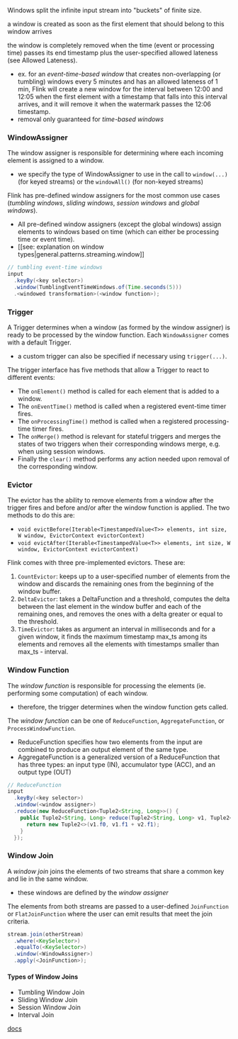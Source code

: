 
Windows split the infinite input stream into "buckets" of finite size.

a window is created as soon as the first element that should belong to this window arrives

the window is completely removed when the time (event or processing time) passes its end timestamp plus the user-specified allowed lateness (see Allowed Lateness). 
- ex. for an *event-time-based window* that creates non-overlapping (or tumbling) windows every 5 minutes and has an allowed lateness of 1 min, Flink will create a new window for the interval between 12:00 and 12:05 when the first element with a timestamp that falls into this interval arrives, and it will remove it when the watermark passes the 12:06 timestamp.
- removal only guaranteed for *time-based windows*

### WindowAssigner
The window assigner is responsible for determining where each incoming element is assigned to a window.
- we specify the type of WindowAssigner to use in the call to `window(...)` (for keyed streams) or the `windowAll()` (for non-keyed streams)

Flink has pre-defined window assigners for the most common use cases (*tumbling windows*, *sliding windows*, *session windows* and *global windows*).
- All pre-defined window assigners (except the global windows) assign elements to windows based on time (which can either be processing time or event time).
- [[see: explanation on window types|general.patterns.streaming.window]]

```java
// tumbling event-time windows
input
  .keyBy(<key selector>)
  .window(TumblingEventTimeWindows.of(Time.seconds(5)))
  .<windowed transformation>(<window function>);
```

### Trigger
A Trigger determines when a window (as formed by the window assigner) is ready to be processed by the window function. Each `WindowAssigner` comes with a default Trigger. 
- a custom trigger can also be specified if necessary using `trigger(...)`.

The trigger interface has five methods that allow a Trigger to react to different events:
- The `onElement()` method is called for each element that is added to a window.
- The `onEventTime()` method is called when a registered event-time timer fires.
- The `onProcessingTime()` method is called when a registered processing-time timer fires.
- The `onMerge()` method is relevant for stateful triggers and merges the states of two triggers when their corresponding windows merge, e.g. when using session windows.
- Finally the `clear()` method performs any action needed upon removal of the corresponding window.

### Evictor
The evictor has the ability to remove elements from a window after the trigger fires and before and/or after the window function is applied. The two methods to do this are:
- `void evictBefore(Iterable<TimestampedValue<T>> elements, int size, W window, EvictorContext evictorContext)`
- `void evictAfter(Iterable<TimestampedValue<T>> elements, int size, W window, EvictorContext evictorContext)`

Flink comes with three pre-implemented evictors. These are:
1. `CountEvictor`: keeps up to a user-specified number of elements from the window and discards the remaining ones from the beginning of the window buffer.
2. `DeltaEvictor`: takes a DeltaFunction and a threshold, computes the delta between the last element in the window buffer and each of the remaining ones, and removes the ones with a delta greater or equal to the threshold.
3. `TimeEvictor`: takes as argument an interval in milliseconds and for a given window, it finds the maximum timestamp max_ts among its elements and removes all the elements with timestamps smaller than max_ts - interval.

### Window Function
The *window function* is responsible for processing the elements (ie. performing some computation) of each window.
- therefore, the trigger determines when the window function gets called.

The *window function* can be one of `ReduceFunction`, `AggregateFunction`, or `ProcessWindowFunction`. 
- ReduceFunction specifies how two elements from the input are combined to produce an output element of the same type.
- AggregateFunction is a generalized version of a ReduceFunction that has three types: an input type (IN), accumulator type (ACC), and an output type (OUT)

```java
// ReduceFunction
input
  .keyBy(<key selector>)
  .window(<window assigner>)
  .reduce(new ReduceFunction<Tuple2<String, Long>>() {
    public Tuple2<String, Long> reduce(Tuple2<String, Long> v1, Tuple2<String, Long> v2) {
      return new Tuple2<>(v1.f0, v1.f1 + v2.f1);
    }
  });
```

### Window Join
A *window join* joins the elements of two streams that share a common key and lie in the same window.
- these windows are defined by the *window assigner*

The elements from both streams are passed to a user-defined `JoinFunction` or `FlatJoinFunction` where the user can emit results that meet the join criteria.

```java
stream.join(otherStream)
  .where(<KeySelector>)
  .equalTo(<KeySelector>)
  .window(<WindowAssigner>)
  .apply(<JoinFunction>);
```

#### Types of Window Joins
- Tumbling Window Join
- Sliding Window Join
- Session Window Join
- Interval Join

[docs](https://nightlies.apache.org/flink/flink-docs-master/docs/dev/datastream/operators/joining/)
